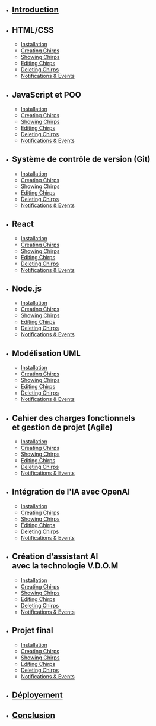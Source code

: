 - ## [Introduction](/introduction)

- ## HTML/CSS
    - [Installation](/blade/installation)
    - [Creating Chirps](/blade/creating-chirps)
    - [Showing Chirps](/blade/showing-chirps)
    - [Editing Chirps](/blade/editing-chirps)
    - [Deleting Chirps](/blade/deleting-chirps)
    - [Notifications & Events](/blade/notifications-and-events)

- ## JavaScript et POO
    - [Installation](/livewire/installation)
    - [Creating Chirps](/livewire/creating-chirps)
    - [Showing Chirps](/livewire/showing-chirps)
    - [Editing Chirps](/livewire/editing-chirps)
    - [Deleting Chirps](/livewire/deleting-chirps)
    - [Notifications & Events](/livewire/notifications-and-events)

- ## Système de contrôle de version (Git)
    - [Installation](/inertia/installation)
    - [Creating Chirps](/inertia/creating-chirps)
    - [Showing Chirps](/inertia/showing-chirps)
    - [Editing Chirps](/inertia/editing-chirps)
    - [Deleting Chirps](/inertia/deleting-chirps)
    - [Notifications & Events](/inertia/notifications-and-events)
  
- ## React
    - [Installation](/inertia/installation)
    - [Creating Chirps](/inertia/creating-chirps)
    - [Showing Chirps](/inertia/showing-chirps)
    - [Editing Chirps](/inertia/editing-chirps)
    - [Deleting Chirps](/inertia/deleting-chirps)
    - [Notifications & Events](/inertia/notifications-and-events)
  
- ## Node.js
    - [Installation](/inertia/installation)
    - [Creating Chirps](/inertia/creating-chirps)
    - [Showing Chirps](/inertia/showing-chirps)
    - [Editing Chirps](/inertia/editing-chirps)
    - [Deleting Chirps](/inertia/deleting-chirps)
    - [Notifications & Events](/inertia/notifications-and-events)
  
- ## Modélisation UML
    - [Installation](/inertia/installation)
    - [Creating Chirps](/inertia/creating-chirps)
    - [Showing Chirps](/inertia/showing-chirps)
    - [Editing Chirps](/inertia/editing-chirps)
    - [Deleting Chirps](/inertia/deleting-chirps)
    - [Notifications & Events](/inertia/notifications-and-events)
  
- ## Cahier des charges fonctionnels <br/> et gestion de projet (Agile)
    - [Installation](/inertia/installation)
    - [Creating Chirps](/inertia/creating-chirps)
    - [Showing Chirps](/inertia/showing-chirps)
    - [Editing Chirps](/inertia/editing-chirps)
    - [Deleting Chirps](/inertia/deleting-chirps)
    - [Notifications & Events](/inertia/notifications-and-events)

- ## Intégration de l'IA avec OpenAI
    - [Installation](/inertia/installation)
    - [Creating Chirps](/inertia/creating-chirps)
    - [Showing Chirps](/inertia/showing-chirps)
    - [Editing Chirps](/inertia/editing-chirps)
    - [Deleting Chirps](/inertia/deleting-chirps)
    - [Notifications & Events](/inertia/notifications-and-events)

- ## Création d’assistant AI <br/> avec la technologie V.D.O.M 
    - [Installation](/inertia/installation)
    - [Creating Chirps](/inertia/creating-chirps)
    - [Showing Chirps](/inertia/showing-chirps)
    - [Editing Chirps](/inertia/editing-chirps)
    - [Deleting Chirps](/inertia/deleting-chirps)
    - [Notifications & Events](/inertia/notifications-and-events)
  
- ## Projet final
    - [Installation](/inertia/installation)
    - [Creating Chirps](/inertia/creating-chirps)
    - [Showing Chirps](/inertia/showing-chirps)
    - [Editing Chirps](/inertia/editing-chirps)
    - [Deleting Chirps](/inertia/deleting-chirps)
    - [Notifications & Events](/inertia/notifications-and-events)

- ## [Déployement](/deploying)
- ## [Conclusion](/conclusion)
